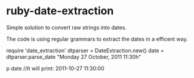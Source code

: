 # ruby-date-extraction

Simple solution to convert raw strings into dates. 

The code is using regular grammars to extract the dates in a efficent way.

  require 'date_extraction'
  dtparser = DateExtraction.new()
  date = dtparser.parse_date "Monday 27 October, 2011 11:30h"

  p date
  //It will print: 2011-10-27 11:30:00

